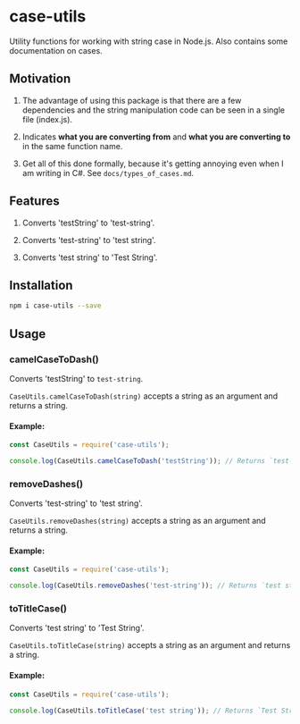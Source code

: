 # case-utils

Utility functions for working with string case in Node.js. Also contains some
documentation on cases.

## Motivation

1. The advantage of using this package is that there are a few dependencies 
and the string manipulation code can be seen in a single file (index.js).

2. Indicates **what you are converting from** and 
**what you are converting to** in the same function name.

3. Get all of this done formally, because it's getting annoying even when
I am writing in C#. See `docs/types_of_cases.md`.

## Features

1. Converts 'testString' to 'test-string'.

2. Converts 'test-string' to 'test string'.

3. Converts 'test string' to 'Test String'.

## Installation

```bash
npm i case-utils --save
```

## Usage

### camelCaseToDash()

Converts 'testString' to `test-string`.

`CaseUtils.camelCaseToDash(string)` accepts a string as an argument and 
returns a string.

#### Example:

```js
const CaseUtils = require('case-utils');

console.log(CaseUtils.camelCaseToDash('testString')); // Returns `test-string`.
```

### removeDashes()

Converts 'test-string' to 'test string'.

`CaseUtils.removeDashes(string)` accepts a string as an argument and 
returns a string.

#### Example:

```js
const CaseUtils = require('case-utils');

console.log(CaseUtils.removeDashes('test-string')); // Returns `test string`.
```

### toTitleCase()

Converts 'test string' to 'Test String'.

`CaseUtils.toTitleCase(string)` accepts a string as an argument and 
returns a string.

#### Example:

```js
const CaseUtils = require('case-utils');

console.log(CaseUtils.toTitleCase('test string')); // Returns `Test String`.
```
